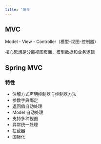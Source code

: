 ```yaml
---
title: '简介'
---
```


## MVC

Model - View - Controller（模型-视图-控制器）

核心思想是分离视图页面、模型数据和业务逻辑

## Spring MVC

### 特性

* 注解方式声明控制器与控制器方法
* 参数字典绑定
* 返回值自动处理
* Model 自动处理
* 支持多种视图
* 异常统一处理
* 拦截器
* 国际化
